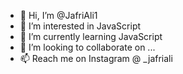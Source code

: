 - 👋 Hi, I’m @JafriAli1
- 👀 I’m interested in JavaScript
- 🌱 I’m currently learning JavaScript
- 💞️ I’m looking to collaborate on ...
- 📫 Reach me on Instagram @ _jafriali

<!---
JafriAli1/JafriAli1 is a ✨ special ✨ repository because its `README.md` (this file) appears on your GitHub profile.
You can click the Preview link to take a look at your changes.
--->
